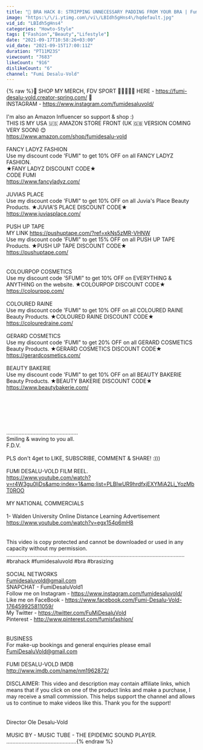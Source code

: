 ```yaml
---
title: "👙 BRA HACK 8: STRIPPING UNNECESSARY PADDING FROM YOUR BRA | Fumi Desalu-Vold"
image: "https:\/\/i.ytimg.com\/vi\/LBIdh5gHns4\/hqdefault.jpg"
vid_id: "LBIdh5gHns4"
categories: "Howto-Style"
tags: ["Fashion","Beauty","Lifestyle"]
date: "2021-09-17T10:58:26+03:00"
vid_date: "2021-09-15T17:00:11Z"
duration: "PT11M23S"
viewcount: "7683"
likeCount: "916"
dislikeCount: "6"
channel: "Fumi Desalu-Vold"
---
```

{% raw %}👗 SHOP MY MERCH, FDV SPORT 🏃🏿‍♀️💨💨 HERE - <a rel="nofollow" target="blank" href="https://fumi-desalu-vold.creator-spring.com/">https://fumi-desalu-vold.creator-spring.com/</a> 👗 <br />INSTAGRAM - <a rel="nofollow" target="blank" href="https://www.instagram.com/fumidesaluvold/">https://www.instagram.com/fumidesaluvold/</a><br /><br />I'm also an Amazon Influencer so support &amp; shop :)<br />THIS IS MY USA 🇺🇸 AMAZON STORE FRONT (UK 🇬🇧 VERSION COMING VERY SOON) 😊 <br /><a rel="nofollow" target="blank" href="https://www.amazon.com/shop/fumidesalu-vold">https://www.amazon.com/shop/fumidesalu-vold</a><br /><br />FANCY LADYZ FASHION<br />Use my discount code 'FUMI&quot; to get 10% OFF on all FANCY LADYZ FASHION. <br />★FANY LADYZ DISCOUNT CODE★ <br />CODE FUMI<br /><a rel="nofollow" target="blank" href="https://www.fancyladyz.com/">https://www.fancyladyz.com/</a><br /><br />JUVIAS PLACE<br />Use my discount code 'FUMI&quot; to get 10% OFF on all Juvia's Place Beauty Products. ★JUVIA'S PLACE DISCOUNT CODE★ <br /><a rel="nofollow" target="blank" href="https://www.juviasplace.com/">https://www.juviasplace.com/</a><br /><br />PUSH UP TAPE <br />MY LINK <a rel="nofollow" target="blank" href="https://pushuptape.com/?ref=xkNs5zMR-VHNW">https://pushuptape.com/?ref=xkNs5zMR-VHNW</a><br />Use my discount code 'FUMI&quot; to get 15% OFF on all PUSH UP TAPE Products. ★PUSH UP TAPE DISCOUNT CODE★ <br /><a rel="nofollow" target="blank" href="https://pushuptape.com/">https://pushuptape.com/</a><br /><br /><br />COLOURPOP COSMETICS<br />Use my discount code '5FUMI&quot; to get 10% OFF on EVERYTHING &amp; ANYTHING on the website. ★COLOURPOP DISCOUNT CODE★ <br /><a rel="nofollow" target="blank" href="https://colourpop.com/">https://colourpop.com/</a><br /><br />COLOURED RAINE<br />Use my discount code 'FUMI&quot; to get 10% OFF on all COLOURED RAINE Beauty Products. ★COLOURED RAINE DISCOUNT CODE★ <br /><a rel="nofollow" target="blank" href="https://colouredraine.com/">https://colouredraine.com/</a><br /><br />GERARD COSMETICS<br />Use my discount code 'FUMI&quot; to get 20% OFF on all GERARD COSMETICS Beauty Products. ★GERARD COSMETICS DISCOUNT CODE★ <br /><a rel="nofollow" target="blank" href="https://gerardcosmetics.com/">https://gerardcosmetics.com/</a><br /><br />BEAUTY BAKERIE<br />Use my discount code 'FUMI&quot; to get 10% OFF on all BEAUTY BAKERIE Beauty Products. ★BEAUTY BAKERIE DISCOUNT CODE★ <br /><a rel="nofollow" target="blank" href="https://www.beautybakerie.com/">https://www.beautybakerie.com/</a><br /><br /><br /><br /><br /><br /><br />...............................................<br />Smiling &amp; waving to you all. <br />F.D.V.<br /><br />PLS don't 4get to LIKE, SUBSCRIBE, COMMENT &amp; SHARE! :)))<br /><br />FUMI DESALU-VOLD FILM REEL.<br /><a rel="nofollow" target="blank" href="https://www.youtube.com/watch?v=r4W3gu0ljDs&amp;index=1&amp;list=PLBIwUR9hrdfxjEXYMiA2Li_YozMbT0ROO">https://www.youtube.com/watch?v=r4W3gu0ljDs&amp;index=1&amp;list=PLBIwUR9hrdfxjEXYMiA2Li_YozMbT0ROO</a><br /><br />MY NATIONAL COMMERCIALS<br /><br />1- Walden University Online Distance Learning Advertisement<br /><a rel="nofollow" target="blank" href="https://www.youtube.com/watch?v=egx154p6mH8">https://www.youtube.com/watch?v=egx154p6mH8</a><br /><br /><br />This video is copy protected and cannot be downloaded or used in any capacity without my permission.<br />.....................................................................................................................<br />#brahack #fumidesaluvold #bra #brasizing<br /><br />SOCIAL NETWORKS <br />Fumidesaluvold@gmail.com<br />SNAPCHAT - FumiDesaluVold1<br />Follow me on Instagram - <a rel="nofollow" target="blank" href="https://www.instagram.com/fumidesaluvold/">https://www.instagram.com/fumidesaluvold/</a><br />Like me on FaceBook - <a rel="nofollow" target="blank" href="https://www.facebook.com/Fumi-Desalu-Vold-176459925811059/">https://www.facebook.com/Fumi-Desalu-Vold-176459925811059/</a><br />My Twitter - <a rel="nofollow" target="blank" href="https://twitter.com/FuMiDesaluVold">https://twitter.com/FuMiDesaluVold</a><br />Pinterest - <a rel="nofollow" target="blank" href="http://www.pinterest.com/fumisfashion/">http://www.pinterest.com/fumisfashion/</a><br /><br /><br />BUSINESS<br />For make-up bookings and general enquiries please email<br />FumiDesaluVold@gmail.com<br /><br />FUMI DESALU-VOLD IMDB<br /><a rel="nofollow" target="blank" href="http://www.imdb.com/name/nm1962872/">http://www.imdb.com/name/nm1962872/</a><br /><br />DISCLAIMER: This video and description may contain affiliate links, which means that if you click on one of the product links and make a purchase, I may receive a small commission. This helps support the channel and allows us to continue to make videos like this. Thank you for the support!<br /><br /><br />Director Ole Desalu-Vold<br /><br />MUSIC BY - MUSIC TUBE - THE EPIDEMIC SOUND PLAYER.<br />..............................................{% endraw %}
